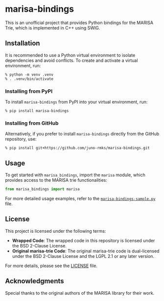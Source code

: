 # marisa-bindings

This is an unofficial project that provides Python bindings for the MARISA
Trie, which is implemented in C++ using SWIG.

## Installation

It is recommended to use a Python virtual environment to isolate dependencies
and avoid conflicts. To create and activate a virtual environment, run:

```console
% python -m venv .venv
% . .venv/bin/activate
```

### Installing from PyPI

To install `marisa-bindings` from PyPI into your virtual environment, run:

```console
% pip install marisa-bindings
```

### Installing from GitHub

Alternatively, if you prefer to install `marisa-bindings` directly from
the GitHub repository, use:

```console
% pip install git+https://github.com/juno-rmks/marisa-bindings.git
```

## Usage

To get started with `marisa_bindings`, import the `marisa` module, which
provides access to the MARISA trie functionalities:

```python
from marisa_bindings import marisa
```

For more detailed usage examples, refer to the [`marisa-bindings-sample.py`](marisa-bindings-sample.py) file.

## License

This project is licensed under the following terms:

- **Wrapped Code**: The wrapped code in this repository is licensed under
  the BSD 2-Clause License.
- **Original marisa-trie Code**: The original marisa-trie code is dual-licensed
  under the BSD 2-Clause License and the LGPL 2.1 or any later version.

For more details, please see the [LICENSE](LICENSE) file.

## Acknowledgments

Special thanks to the original authors of the MARISA library for their work.
